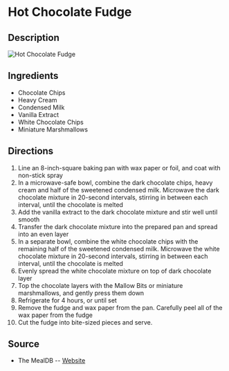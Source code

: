 # Hot Chocolate Fudge

## Description
![Hot Chocolate Fudge](https://www.themealdb.com/images/media/meals/xrysxr1483568462.jpg "Hot Chocolate Fudge")

## Ingredients
- Chocolate Chips
- Heavy Cream
- Condensed Milk
- Vanilla Extract
- White Chocolate Chips
- Miniature Marshmallows

## Directions
1. Line an 8-inch-square baking pan with wax paper or foil, and coat with non-stick spray
2. In a microwave-safe bowl, combine the dark chocolate chips, heavy cream and half of the sweetened condensed milk. Microwave the dark chocolate mixture in 20-second intervals, stirring in between each interval, until the chocolate is melted
3. Add the vanilla extract to the dark chocolate mixture and stir well until smooth
4. Transfer the dark chocolate mixture into the prepared pan and spread into an even layer
5. In a separate bowl, combine the white chocolate chips with the remaining half of the sweetened condensed milk. Microwave the white chocolate mixture in 20-second intervals, stirring in between each interval, until the chocolate is melted
6. Evenly spread the white chocolate mixture on top of dark chocolate layer
7. Top the chocolate layers with the Mallow Bits or miniature marshmallows, and gently press them down
8. Refrigerate for 4 hours, or until set
9. Remove the fudge and wax paper from the pan. Carefully peel all of the wax paper from the fudge
10. Cut the fudge into bite-sized pieces and serve.

## Source

- The MealDB -- [Website](https://themealdb.com)
